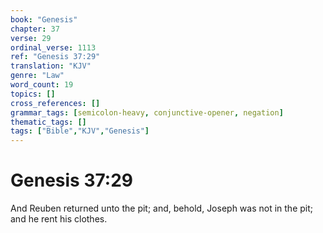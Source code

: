 ```yaml
---
book: "Genesis"
chapter: 37
verse: 29
ordinal_verse: 1113
ref: "Genesis 37:29"
translation: "KJV"
genre: "Law"
word_count: 19
topics: []
cross_references: []
grammar_tags: [semicolon-heavy, conjunctive-opener, negation]
thematic_tags: []
tags: ["Bible","KJV","Genesis"]
---
```


# Genesis 37:29

And Reuben returned unto the pit; and, behold, Joseph was not in the pit; and he rent his clothes.
